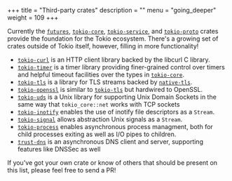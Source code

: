 +++
title = "Third-party crates"
description = ""
menu = "going_deeper"
weight = 109
+++

Currently the [`futures`], [`tokio-core`], [`tokio-service`], and [`tokio-proto`] crates provide
the foundation for the Tokio ecosystem. There's a growing set of crates outside
of Tokio itself, however, filling in more functionality!

* [`tokio-curl`] is an HTTP client library backed by the libcurl C library.
* [`tokio-timer`] is a timer library providing finer-grained control over timers
  and helpful timeout facilities over the types in [`tokio-core`].
* [`tokio-tls`] is a library for TLS streams backed by [`native-tls`].
* [`tokio-openssl`] is similar to [`tokio-tls`] but hardwired to OpenSSL.
* [`tokio-uds`] is a Unix library for supporting Unix Domain Sockets in the same
  way that `tokio_core::net` works with TCP sockets
* [`tokio-inotify`] enables the use of inotify file descriptors as a `Stream`.
* [`tokio-signal`] allows abstraction Unix signals as a `Stream`.
* [`tokio-process`] enables asynchronous process managment, both for child
  processes exiting as well as I/O pipes to children.
* [`trust-dns`] is an asynchronous DNS client and server, supporting features
  like DNSSec as well

If you've got your own crate or know of others that should be present on this
list, please feel free to send a PR!

[`futures`]: https://github.com/alexcrichton/futures-rs
[`tokio-core`]: https://github.com/tokio-rs/tokio-core
[`tokio-service`]: https://github.com/tokio-rs/tokio-service
[`tokio-proto`]: https://github.com/tokio-rs/tokio-proto
[`tokio-curl`]: https://github.com/tokio-rs/tokio-curl
[`tokio-timer`]: https://github.com/tokio-rs/tokio-timer
[`tokio-tls`]: https://github.com/tokio-rs/tokio-tls
[`tokio-openssl`]: https://github.com/alexcrichton/tokio-openssl
[`native-tls`]: https://github.com/sfackler/rust-native-tls
[`tokio-uds`]: https://github.com/tokio-rs/tokio-uds
[`tokio-dns`]: https://github.com/sbstp/tokio-dns
[`tokio-inotify`]: https://github.com/dermesser/tokio-inotify
[`tokio-signal`]: https://github.com/alexcrichton/tokio-signal
[`tokio-process`]: https://github.com/alexcrichton/tokio-process
[`trust-dns`]: http://trust-dns.org/
